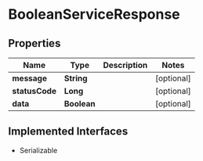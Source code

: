 

# BooleanServiceResponse


## Properties

Name | Type | Description | Notes
------------ | ------------- | ------------- | -------------
**message** | **String** |  |  [optional]
**statusCode** | **Long** |  |  [optional]
**data** | **Boolean** |  |  [optional]


## Implemented Interfaces

* Serializable


